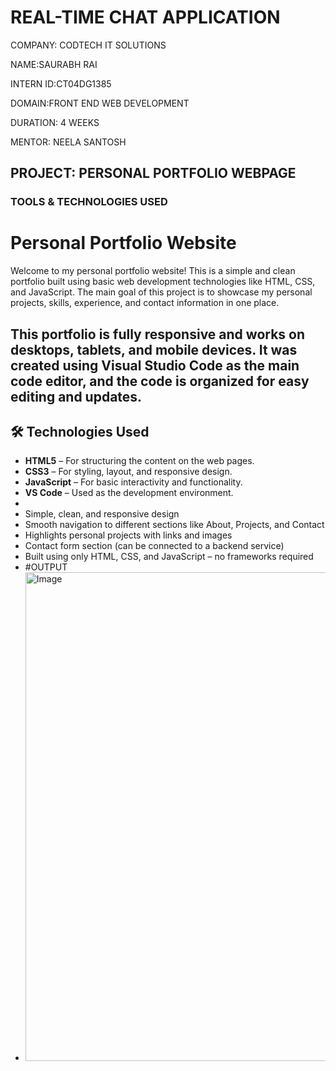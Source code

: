 # REAL-TIME CHAT APPLICATION

COMPANY: CODTECH IT SOLUTIONS

NAME:SAURABH RAI

INTERN ID:CT04DG1385

DOMAIN:FRONT END WEB DEVELOPMENT

DURATION: 4 WEEKS

MENTOR: NEELA SANTOSH

## PROJECT: PERSONAL PORTFOLIO WEBPAGE

### TOOLS & TECHNOLOGIES USED
# Personal Portfolio Website

Welcome to my personal portfolio website! This is a simple and clean portfolio built using basic web development technologies like HTML, CSS, and JavaScript. The main goal of this project is to showcase my personal projects, skills, experience, and contact information in one place.

This portfolio is fully responsive and works on desktops, tablets, and mobile devices. It was created using Visual Studio Code as the main code editor, and the code is organized for easy editing and updates.
---
## 🛠 Technologies Used

- **HTML5** – For structuring the content on the web pages.
- **CSS3** – For styling, layout, and responsive design.
- **JavaScript** – For basic interactivity and functionality.
- **VS Code** – Used as the development environment.
- 
- Simple, clean, and responsive design
- Smooth navigation to different sections like About, Projects, and Contact
- Highlights personal projects with links and images
- Contact form section (can be connected to a backend service)
- Built using only HTML, CSS, and JavaScript – no frameworks required
- #OUTPUT
- <img width="1885" height="782" alt="Image" src="https://github.com/user-attachments/assets/1e01969e-8ed1-4def-8799-7d3430236c48" />
